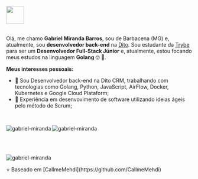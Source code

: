 <a href="https://www.linkedin.com/in/gabrielmirandab/" target="_blank">
  <img src="https://cdn.iconscout.com/icon/free/png-64/linkedin-3089482-2567434.png" width="48px" height="48px">
</a> 

<br />
<br />

Olá, me chamo **Gabriel Miranda Barros**, sou de Barbacena (MG) e, atualmente, sou **desenvolvedor back-end** na <a href="https://www.dito.com.br/" target="_blank">Dito</a>. 
Sou estudante da <a href="https://www.betrybe.com/" target="_blank">Trybe</a> para ser um **Desenvolvedor Full-Stack Júnior** e, atualmente, estou focando meus estudos na linguagem **Golang** :nerd_face: :rocket:. 

**Meus interesses pessoais:**

- 🌱 Sou Desenvolvedor back-end na Dito CRM, trabalhando com tecnologias como Golang, Python, JavaScript, AirFlow, Docker, Kubernetes e Google Cloud Plataform;
- :running: Experiência em desenvovimento de software utilizando ideias ágeis pelo método de Scrum;

</br>

<p>
    <img align="left" src="https://github-readme-stats.vercel.app/api?username=gabrielmirandaBR&show_icons=true&theme=dark" alt="gabriel-miranda" />
</p>

<p>
    <img align="center" src="https://github-readme-stats.vercel.app/api/top-langs/?username=gabrielmirandaBR&layout=compact&theme=dark" alt="gabriel-miranda" />
</p>

<br />

<br />

<p align="left"> <img src="https://komarev.com/ghpvc/?username=gabrielmirandabR" alt="gabriel-miranda" /> </p>

<p align="left">⭐️ Baseado em [CallmeMehdi](https://github.com/CallmeMehdi)</p>


